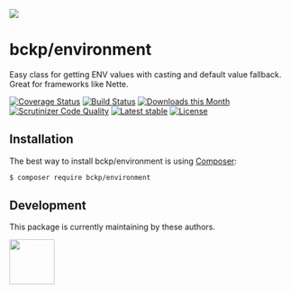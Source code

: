 ![](https://heatbadger.now.sh/github/readme/bckp/environment/)

# bckp/environment
Easy class for getting ENV values with casting and default value fallback. Great for frameworks like Nette.

[![Coverage Status](https://img.shields.io/coveralls/github/bckp/environment/master)](https://coveralls.io/github/bckp/environment?branch=master)
[![Build Status](https://img.shields.io/github/actions/workflow/status/bckp/environment/tests.yml?branch=master)](https://github.com/bckp/environment/actions)
[![Downloads this Month](https://img.shields.io/packagist/dm/bckp/environment.svg)](https://packagist.org/packages/bckp/environment)
[![Scrutinizer Code Quality](https://img.shields.io/scrutinizer/quality/g/bckp/environment/master)](https://scrutinizer-ci.com/g/bckp/environment/?branch=master)
[![Latest stable](https://img.shields.io/packagist/v/bckp/environment.svg)](https://packagist.org/packages/bckp/environment)
[![License](https://img.shields.io/badge/license-MIT-blue.svg)](https://github.com/bckp/environment/blob/master/license.md)

Installation
------------

The best way to install bckp/environment is using [Composer](http://getcomposer.org/):

```sh
$ composer require bckp/environment
```

## Development

This package is currently maintaining by these authors.

<a href="https://github.com/bckp"><img width="80" height="80" src="https://avatars.githubusercontent.com/u/179652?v=4&s=80"></a>